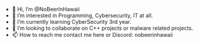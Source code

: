 - 👋 Hi, I’m @NoBeerInHawaii
- 👀 I’m interested in Programming, Cybersecurity, IT at all.
- 🌱 I’m currently learning CyberSecurity 3rd year.
- 💞️ I’m looking to collaborate on C++ projects or malware related projects.
- 📫 How to reach me contact me here or Discord: nobeerinhawaii

<!---
NoBeerInHawaii/NoBeerInHawaii is a ✨ special ✨ repository because its `README.md` (this file) appears on your GitHub profile.
You can click the Preview link to take a look at your changes.
--->
